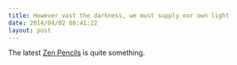 ```yaml
---
title: However vast the darkness, we must supply our own light
date: 2014/04/02 08:41:22
layout: post
---
```


The latest [Zen Pencils](http://zenpencils.com/comic/148-stanley-kubrick-answers-a-question/) is quite something.
